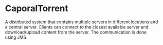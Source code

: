 # CaporalTorrent

A distributed system that contains multiple servers in different locations and a central server. 
Clients can connect to the closest available server and download/upload content from the server.
The communication is done using JMS.
